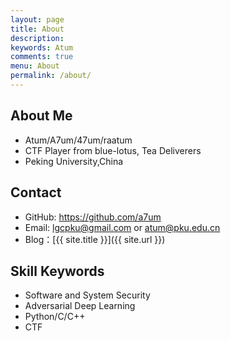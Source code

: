 ```yaml
---
layout: page
title: About
description: 
keywords: Atum
comments: true
menu: About
permalink: /about/
---
```


## About Me

* Atum/A7um/47um/raatum
* CTF Player from blue-lotus, Tea Deliverers
* Peking University,China


## Contact

* GitHub: https://github.com/a7um
* Email: lgcpku@gmail.com or atum@pku.edu.cn
* Blog：[{{ site.title }}]({{ site.url }})


## Skill Keywords

* Software and System Security
* Adversarial Deep Learning
* Python/C/C++
* CTF

